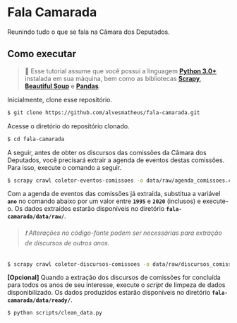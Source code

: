 # Fala Camarada

Reunindo tudo o que se fala na Câmara dos Deputados.

## Como executar

> :small_red_triangle_down: Esse tutorial assume que você possui a linguagem **[Python 3.0+](https://www.python.org/download/releases/3.0/)** instalada em sua máquina, bem como as bibliotecas **[Scrapy](https://scrapy.org/)**, **[Beautiful Soup](https://www.crummy.com/software/BeautifulSoup/bs4/doc/)** e **[Pandas](https://pandas.pydata.org/)**.

Inicialmente, clone esse repositório.

```sh
$ git clone https://github.com/alvesmatheus/fala-camarada.git
```

Acesse o diretório do repositório clonado.

```sh
$ cd fala-camarada
```
A seguir, antes de obter os discursos das comissões da Câmara dos Deputados, você precisará extrair a agenda de eventos destas comissões. Para isso, execute o comando a seguir.

```sh
$ scrapy crawl coletor-eventos-comissoes -o data/raw/agenda_comissoes.csv
```

Com a agenda de eventos das comissões já extraída, substitua a variável **`ano`** no comando abaixo por um valor entre **`1995`** e **`2020`** (inclusos) e execute-o. Os dados extraídos estarão disponíveis no diretório **`fala-camarada/data/raw/`**.

> ###### :heavy_exclamation_mark: Alterações no código-fonte podem ser necessárias para extração de discursos de outros anos.

 ```sh
 $ scrapy crawl coletor-discursos-comissoes -o data/raw/discursos_comissoes_<ano>.csv -a year=<ano>
 ```

 **[Opcional]** Quando a extração dos discursos de comissões for concluída para todos os anos de seu interesse, execute o *script* de limpeza de dados disponibilizado. Os dados produzidos estarão disponíveis no diretório **`fala-camarada/data/ready/`**.

 ```sh
 $ python scripts/clean_data.py 
 ```
